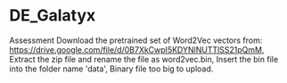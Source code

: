 # DE_Galatyx
Assessment 
Download the pretrained set of Word2Vec vectors from: https://drive.google.com/file/d/0B7XkCwpI5KDYNlNUTTlSS21pQmM, 
Extract the zip file and rename the file as word2vec.bin, 
Insert the bin file into the folder name 'data', 
Binary file too big to upload.
